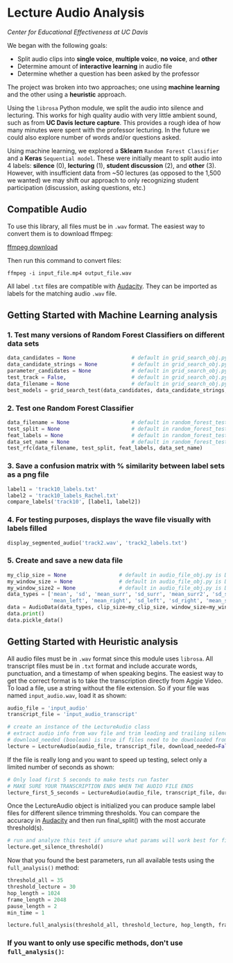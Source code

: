 # Lecture Audio Analysis
_Center for Educational Effectiveness at UC Davis_

We began with the following goals:
- Split audio clips into **single voice**, **multiple voic**e, **no voice**, and **other**
- Determine amount of **interactive learning** in audio file
- Determine whether a question has been asked by the professor

The project was broken into two approaches; one using **machine learning** and the other using a **heuristic** approach.

Using the `librosa` Python module, we split the audio into silence and lecturing. This works for high quality audio with very little ambient sound, such as from **UC Davis lecture capture**. This provides a rough idea of how many minutes were spent with the professor lecturing. In the future we could also explore number of words and/or questions asked.

Using machine learning, we explored a **Sklearn** `Random Forest Classifier` and a **Keras** `Sequential model`. These were initially meant to split audio into 4 labels: **silence** (0), **lecturing** (1), **student discussion** (2), and **other** (3). However, with insufficient data from ~50 lectures (as opposed to the 1,500 we wanted) we may shift our approach to only recognizing student participation (discussion, asking questions, etc.)

## Compatible Audio

To use this library, all files must be in `.wav` format. The easiest way to convert them is to download ffmpeg:

[ffmpeg download](https://ffmpeg.org/download.html)

Then run this command to convert files:

```console
ffmpeg -i input_file.mp4 output_file.wav
```

All label `.txt` files are compatible with [Audacity](https://www.audacityteam.org/). They can be imported as labels for the matching audio `.wav` file.
## Getting Started with Machine Learning analysis

### 1. Test many versions of Random Forest Classifiers on different data sets
```python
data_candidates = None                  # default in grid_search_obj.py is DATA_CANDIDATES
data_candidate_strings = None           # default in grid_search_obj.py is DATA_CANDIDATE_STRINGS
parameter_candidates = None             # default in grid_search_obj.py is PARAMETER_CANDIDATES
test_track = False,                     # default in grid_search_obj.py is False
data_filename = None                    # default in grid_search_obj.py is DEFAULT_DATA_FILENAME = 'data017.pickle'
best_models = grid_search_test(data_candidates, data_candidate_strings, parameter_candidates, test_track, data_filename)
```

### 2. Test one Random Forest Classifier
```python
data_filename = None                    # default in random_forest_test.py is DATA_FILENAME = 'data017.pickle'
test_split = None                       # default in random_forest_test.py is DEFAULT_TEST_SPLIT = .4
feat_labels = None                      # default in random_forest_test.py is FEAT_LABELS = ...
data_set_name = None                    # default in random_forest_test.py is DEFAULT_NAME = 'RFC test data'
test_rfc(data_filename, test_split, feat_labels, data_set_name)
```

### 3. Save a confusion matrix with % similarity between label sets as a png file
```python
label1 = 'track10_labels.txt'
label2 = 'track10_labels_Rachel.txt'
compare_labels('track10', [label1, label2])
```

### 4. For testing purposes, displays the wave file visually with labels filled
```python
display_segmented_audio('track2.wav', 'track2_labels.txt')
```

### 5. Create and save a new data file
```python
my_clip_size = None                 # default in audio_file_obj.py is DEFAULT_CLIP_SIZE = 500
my_window_size = None               # default in audio_file_obj.py is DEFAULT_WINDOW_SIZE = 2500 ie 5 seconds total
my_window_size2 = None              # default in audio_file_obj.py is DEFAULT_WINDOW_SIZE2 = 10000 ie 20 seconds total
data_types = ['mean', 'sd', 'mean_surr', 'sd_surr', 'mean_surr2', 'sd_surr2', 'sd_full', 'mean_full', 'label',
              'mean_left', 'mean_right', 'sd_left', 'sd_right', 'mean_surr_left', 'sd_surr_left']
data = AudioData(data_types, clip_size=my_clip_size, window_size=my_window_size, window_size2=my_window_size2)
data.print()
data.pickle_data()
```

## Getting Started with Heuristic analysis

All audio files must be in `.wav` format since this module uses `librosa`. All transcript files must be in `.txt` format and include accurate words, punctuation, and a timestamp of when speaking begins. The easiest way to get the correct format is to take the transcription directly from Aggie Video. To load a file, use a string without the file extension. So if your file was named `input_audio.wav`, load it as shown:

```python
audio_file = 'input_audio'
transcript_file = 'input_audio_transcript'

# create an instance of the LectureAudio class
# extract audio info from wav file and trim leading and trailing silence
# download_needed (boolean) is true if files need to be downloaded from an s3 bucket
lecture = LectureAudio(audio_file, transcript_file, download_needed=False)
```

If the file is really long and you want to speed up testing, select only a limited number of seconds as shown:
```python
# Only load first 5 seconds to make tests run faster
# MAKE SURE YOUR TRANSCRIPTION ENDS WHEN THE AUDIO FILE ENDS
lecture_first_5_seconds = LectureAudio(audio_file, transcript_file, duration=5)
```

Once the LectureAudio object is initialized you can produce sample label files for different silence trimming thresholds. You can compare the accuracy in [Audacity](https://www.audacityteam.org/) and then run final_split() with the most accurate threshold(s).
```python
# run and analyze this test if unsure what params will work best for final split
lecture.get_silence_threshold()
```

Now that you found the best parameters, run all available tests using the `full_analysis()` method:
```python
threshold_all = 35
threshold_lecture = 30
hop_length = 1024
frame_length = 2048
pause_length = 2
min_time = 1

lecture.full_analysis(threshold_all, threshold_lecture, hop_length, frame_length, pause_length, min_time)
```
### If you want to only use specific methods, don't use `full_analysis()`:
